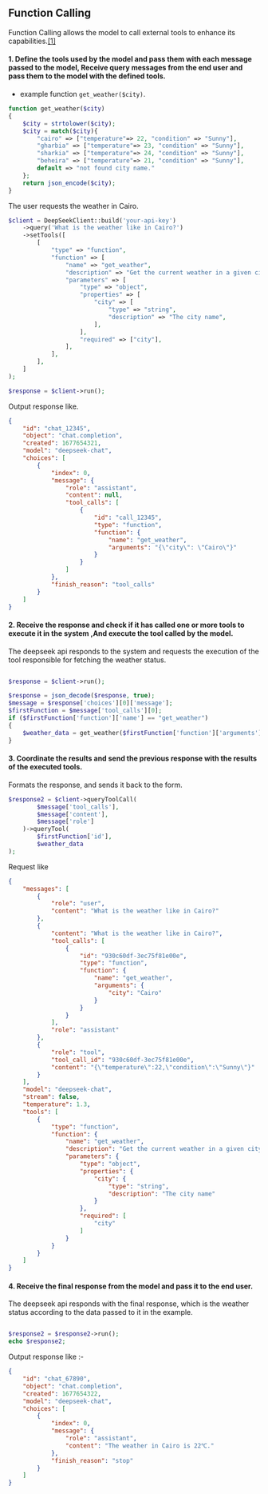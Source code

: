 ## Function Calling

Function Calling allows the model to call external tools to enhance its capabilities.[[1]](https://api-docs.deepseek.com/guides/function_calling)

#### 1. Define the tools used by the model and pass them with each message passed to the model, Receive query messages from the end user and pass them to the model with the defined tools.
- example function `get_weather($city)`.
```php
function get_weather($city)
{
    $city = strtolower($city);
    $city = match($city){
        "cairo" => ["temperature"=> 22, "condition" => "Sunny"],
        "gharbia" => ["temperature"=> 23, "condition" => "Sunny"],
        "sharkia" => ["temperature"=> 24, "condition" => "Sunny"],
        "beheira" => ["temperature"=> 21, "condition" => "Sunny"],
        default => "not found city name."
    };
    return json_encode($city);
}
```
The user requests the weather in Cairo.
```php
$client = DeepSeekClient::build('your-api-key')
    ->query('What is the weather like in Cairo?')
    ->setTools([
        [
            "type" => "function",
            "function" => [
                "name" => "get_weather",
                "description" => "Get the current weather in a given city",
                "parameters" => [
                    "type" => "object",
                    "properties" => [
                        "city" => [
                            "type" => "string",
                            "description" => "The city name",
                        ],
                    ],
                    "required" => ["city"],
                ],
            ],
        ],
    ]
);

$response = $client->run();

```

Output response like.
```json
{
    "id": "chat_12345",
    "object": "chat.completion",
    "created": 1677654321,
    "model": "deepseek-chat",
    "choices": [
        {
            "index": 0,
            "message": {
                "role": "assistant",
                "content": null,
                "tool_calls": [
                    {
                        "id": "call_12345",
                        "type": "function",
                        "function": {
                            "name": "get_weather",
                            "arguments": "{\"city\": \"Cairo\"}"
                        }
                    }
                ]
            },
            "finish_reason": "tool_calls"
        }
    ]
}
```

#### 2. Receive the response and check if it has called one or more tools to execute it in the system ,And execute the tool called by the model.
The deepseek api responds to the system and requests the execution of the tool responsible for fetching the weather status.
```php

$response = $client->run();

$response = json_decode($response, true);
$message = $response['choices'][0]['message'];
$firstFunction = $message['tool_calls'][0];
if ($firstFunction['function']['name'] == "get_weather")
{
    $weather_data = get_weather($firstFunction['function']['arguments']['city']);
}

```

#### 3. Coordinate the results and send the previous response with the results of the executed tools.
Formats the response, and sends it back to the form.
```php
$response2 = $client->queryToolCall(
        $message['tool_calls'],
        $message['content'],
        $message['role']
    )->queryTool(
        $firstFunction['id'],
        $weather_data
);
```

Request like
```json 
{
    "messages": [
        {
            "role": "user",
            "content": "What is the weather like in Cairo?"
        },
        {
            "content": "What is the weather like in Cairo?",
            "tool_calls": [
                {
                    "id": "930c60df-3ec75f81e00e",
                    "type": "function",
                    "function": {
                        "name": "get_weather",
                        "arguments": {
                            "city": "Cairo"
                        }
                    }
                }
            ],
            "role": "assistant"
        },
        {
            "role": "tool",
            "tool_call_id": "930c60df-3ec75f81e00e",
            "content": "{\"temperature\":22,\"condition\":\"Sunny\"}"
        }
    ],
    "model": "deepseek-chat",
    "stream": false,
    "temperature": 1.3,
    "tools": [
        {
            "type": "function",
            "function": {
                "name": "get_weather",
                "description": "Get the current weather in a given city",
                "parameters": {
                    "type": "object",
                    "properties": {
                        "city": {
                            "type": "string",
                            "description": "The city name"
                        }
                    },
                    "required": [
                        "city"
                    ]
                }
            }
        }
    ]
}
```

#### 4. Receive the final response from the model and pass it to the end user.
The deepseek api responds with the final response, which is the weather status according to the data passed to it in the example.
```php

$response2 = $response2->run();
echo $response2;
```
Output response like :-
```json
{
    "id": "chat_67890",
    "object": "chat.completion",
    "created": 1677654322,
    "model": "deepseek-chat",
    "choices": [
        {
            "index": 0,
            "message": {
                "role": "assistant",
                "content": "The weather in Cairo is 22℃."
            },
            "finish_reason": "stop"
        }
    ]
}
```

